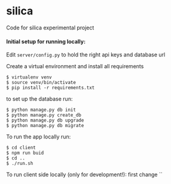 # silica
Code for silica experimental project


#### Initial setup for running locally:

Edit `server/config.py` to hold the right api keys and database url


  
Create a virtual environment and install all requirements
```bazaar
$ virtualenv venv
$ source venv/bin/activate
$ pip install -r requirements.txt
```

to set up the database run:
```bazaar
$ python manage.py db init
$ python manage.py create_db
$ python manage.py db upgrade
$ python manage.py db migrate
```

To run the app locally run:
```bazaar
$ cd client
$ npm run buid
$ cd ..
$ ./run.sh
```


To run client side locally (only for development!):
first change ``
```bazaar

```